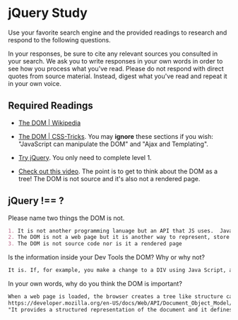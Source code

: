 # jQuery Study

Use your favorite search engine and the provided readings to research and
respond to the following questions.

In your responses, be sure to cite any relevant sources you consulted in your
search. We ask you to write responses in your own words in order to see how you
process what you've read. Please do not respond with direct quotes from source
material. Instead, digest what you've read and repeat it in your own voice.

## Required Readings

-   [The DOM | Wikipedia](https://en.wikipedia.org/wiki/Document_Object_Model)

-   [The DOM | CSS-Tricks](https://css-tricks.com/dom/). You may **ignore**
    these sections if you wish: "JavaScript can manipulate the DOM" and "Ajax
    and Templating".

-   [Try jQuery](http://try.jquery.com/). You only need to complete level 1.

-   [Check out this video](https://www.youtube.com/watch?v=n1cKlKM3jYI). The
point is to get to think about the DOM as a tree! The DOM is not source and
it's also not a rendered page.

## jQuery !== ?

Please name two things the DOM is not.

```md
1. It is not another programming lanuage but an API that JS uses.  JavaScript uses the DOM to access the document and its elements. The DOM is not a programming language
2. The DOM is not a web page but it is another way to represent, store and manipulate that same document. The DOM is a fully object-oriented representation of the web page but you do not write specific code to 'create' the DOM but you do write code to access objects in the tree node of the DOM.
3. The DOM is not source code nor is it a rendered page
```

Is the information inside your Dev Tools the DOM? Why or why not?

```md
It is. If, for example, you make a change to a DIV using Java Script, and you then used DevTools, you'd be able to see the new representation of this change to the DOM even though the original HTML did not change.
```

In your own words, why do you think the DOM is important?

```md
When a web page is loaded, the browser creates a tree like structure called the Document Object Model of the page and it builds nodes as the page is loaded. The HTML page (node) is the child of the DOM node. The  DOM model is built as a tree of Objects. To quickly traverse to a precise location in a HTML file you'd use the DOM. Also Javascript can dynamically manipulate the DOM. For example, JS can add new HTML elements and attributes or even change all the CSS styles in the page. An example is a travel website like travelocity that shows the number of users that booked a given hotel in the past 24 hours when you bring up a page of hotels. That number is been dynamically generated via DOM manipulation. I couldn't say this better myself so I'll quote this source:
https://developer.mozilla.org/en-US/docs/Web/API/Document_Object_Model/Introduction
"It provides a structured representation of the document and it defines a way that the structure can be accessed from programs so that they can change the document structure, style and content. The DOM provides a representation of the document as a structured group of nodes and objects that have properties and methods"
```
